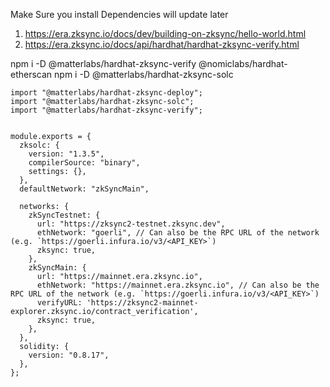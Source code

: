 Make Sure you install Dependencies will update later

1. https://era.zksync.io/docs/dev/building-on-zksync/hello-world.html
2. https://era.zksync.io/docs/api/hardhat/hardhat-zksync-verify.html

npm i -D @matterlabs/hardhat-zksync-verify @nomiclabs/hardhat-etherscan
npm i -D @matterlabs/hardhat-zksync-solc


```
import "@matterlabs/hardhat-zksync-deploy";
import "@matterlabs/hardhat-zksync-solc";
import "@matterlabs/hardhat-zksync-verify";


module.exports = {
  zksolc: {
    version: "1.3.5",
    compilerSource: "binary",
    settings: {},
  },
  defaultNetwork: "zkSyncMain",

  networks: {
    zkSyncTestnet: {
      url: "https://zksync2-testnet.zksync.dev",
      ethNetwork: "goerli", // Can also be the RPC URL of the network (e.g. `https://goerli.infura.io/v3/<API_KEY>`)
      zksync: true,
    },
    zkSyncMain: {
      url: "https://mainnet.era.zksync.io",
      ethNetwork: "https://mainnet.era.zksync.io", // Can also be the RPC URL of the network (e.g. `https://goerli.infura.io/v3/<API_KEY>`)
      verifyURL: 'https://zksync2-mainnet-explorer.zksync.io/contract_verification',
      zksync: true,
    },
  },
  solidity: {
    version: "0.8.17",
  },
};

```

